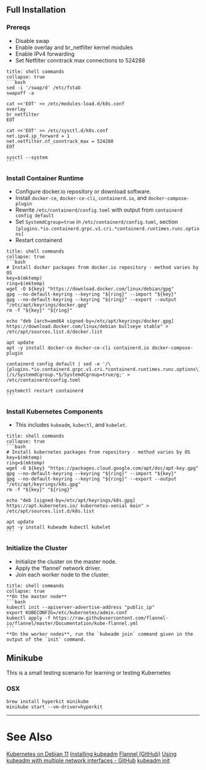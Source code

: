 
```toc
```

## Full Installation

### Prereqs
- Disable swap
- Enable overlay and br_netfilter kernel modules
- Enable IPv4 forwarding
- Set Netfilter conntrack max connections to 524288

````ad-example
title: shell commands
collapse: true
```bash
sed -i '/swap/d' /etc/fstab
swapoff -a

cat <<'EOT' >> /etc/modules-load.d/k8s.conf
overlay
br_netfilter
EOT

cat <<'EOT' >> /etc/sysctl.d/k8s.conf
net.ipv4.ip_forward = 1
net.netfilter.nf_conntrack_max = 524288
EOT

sysctl --system
```
````

### Install Container Runtime
- Configure docker.io repository or download software.
- Install `docker-ce`, `docker-ce-cli`, `containerd.io`, and `docker-compose-plugin`
- Rewrite `/etc/containerd/config.toml` with output from `containerd config default`
- Set `SystemdCgroup=true` in `/etc/containerd/config.toml`, section `[plugins.*io.containerd.grpc.v1.cri.*containerd.runtimes.runc.options]`
- Restart containerd
````ad-example
title: shell commands
collapse: true
```bash
# Install docker packages from docker.io repository - method varies by OS
key=$(mktemp)
ring=$(mktemp)
wget -O ${key} "https://download.docker.com/linux/debian/gpg"
gpg --no-default-keyring --keyring "${ring}" --import "${key}"
gpg --no-default-keyring --keyring "${ring}" --export --output "/etc/apt/keyrings/docker.gpg"
rm -f "${key}" "${ring}"

echo "deb [arch=amd64 signed-by=/etc/apt/keyrings/docker.gpg] https://download.docker.com/linux/debian bullseye stable" > /etc/apt/sources.list.d/docker.list

apt update
apt -y install docker-ce docker-ce-cli containerd.io docker-compose-plugin

containerd config default | sed -e '/\[plugins.*io.containerd.grpc.v1.cri.*containerd.runtimes.runc.options\]/,/^\s*\[/s/SystemdCgroup.*$/SystemdCgroup=true/g;' > /etc/containerd/config.toml

systemctl restart containerd
```
````

### Install Kubernetes Components
- This includes `kubeadm`, `kubectl`, and `kubelet`.
````ad-example
title: shell commands
collapse: true
```bash
# Install kubernetes packages from repository - method varies by OS
key=$(mktemp)
ring=$(mktemp)
wget -O ${key} "https://packages.cloud.google.com/apt/doc/apt-key.gpg"
gpg --no-default-keyring --keyring "${ring}" --import "${key}"
gpg --no-default-keyring --keyring "${ring}" --export --output "/etc/apt/keyrings/k8s.gpg"
rm -f "${key}" "${ring}"

echo "deb [signed-by=/etc/apt/keyrings/k8s.gpg] https://apt.kubernetes.io/ kubernetes-xenial main" > /etc/apt/sources.list.d/k8s.list

apt update
apt -y install kubeadm kubectl kubelet
```
````

### Initialize the Cluster
- Initialize the cluster on the master node.
- Apply the 'flannel' network driver.
- Join each worker node to the cluster.
````ad-example
title: shell commands
collapse: true
**On the master node**
```bash
kubectl init --apiserver-advertise-address "public_ip"
export KUBECONFIG=/etc/kubernetes/admin.conf
kubectl apply -f https://raw.githubusercontent.com/flannel-io/flannel/master/Documentation/kube-flannel.yml
```
**On the worker nodes**, run the `kubeadm join` command given in the output of the `init` command.
````

## Minikube
This is a small testing scenario for learning or testing Kubernetes

### OSX
```
brew install hyperkit minikube
minikube start --vm-driver=hyperkit
```


----
# See Also
[Kubernetes on Debian 11](https://www.natarajmb.com/2022/06/kubernetes-debian/)
[Installing kubeadm](https://kubernetes.io/docs/setup/production-environment/tools/kubeadm/install-kubeadm/)
[Flannel (GitHub)](https://github.com/flannel-io/flannel#deploying-flannel-manually)
[Using kubeadm with multiple network interfaces - GitHub](https://github.com/kubernetes/kubernetes/issues/33618)
[kubeadm init](https://kubernetes.io/docs/reference/setup-tools/kubeadm/kubeadm-init/)


